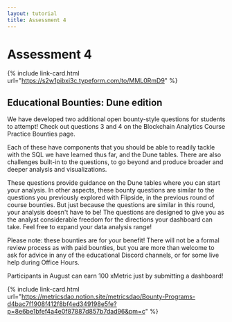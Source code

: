 ```yaml
--- 
layout: tutorial
title: Assessment 4
---
```


# Assessment 4

{% include link-card.html url="https://s2w1pibxi3c.typeform.com/to/MML0RmD9" %}

## **Educational Bounties: Dune edition**

We have developed two additional open bounty-style questions for students to attempt! Check out questions 3 and 4 on the Blockchain Analytics Course Practice Bounties page.&#x20;

Each of these have components that you should be able to readily tackle with the SQL we have learned thus far, and the Dune tables. There are also challenges built-in to the questions, to go beyond and produce broader and deeper analysis and visualizations.

These questions provide guidance on the Dune tables where you can start your analysis. In other aspects, these bounty questions are similar to the questions you previously explored with Flipside, in the previous round of course bounties. But just because the questions are similar in this round, your analysis doesn't have to be! The questions are designed to give you as the analyst considerable freedom for the directions your dashboard can take. Feel free to expand your data analysis range!

Please note: these bounties are for your benefit! There will not be a formal review process as with paid bounties, but you are more than welcome to ask for advice in any of the educational Discord channels, or for some live help during Office Hours.

Participants in August can earn 100 xMetric just by submitting a dashboard!&#x20;

{% include link-card.html url="https://metricsdao.notion.site/metricsdao/Bounty-Programs-d4bac7f1908f412f8bf4ed349198e5fe?p=8e6be1bfef4a4e0f87887d857b7dad96&pm=c" %}

